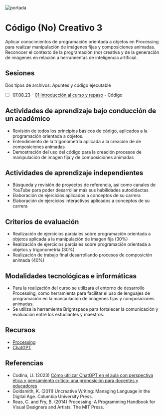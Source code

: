 ![portada](https://raw.githubusercontent.com/EmilioOcelotl/cc3-AI-2024-1/main/img/banner.png)

# Código (No) Creativo 3 

Aplicar conocimientos de programación orientada a objetos en Processing para realizar manipulación de imágenes fijas y composiciones animadas.
Reconocer el contexto de la programación (no) creativa y de la generación de imágenes en relación a herramientas de inteligencia artificial. 

## Sesiones

Dos tipos de archivos: Apuntes y código ejecutable  

- [ ] 07.08.23 - [01 Introducción al curso y repaso](https://github.com/EmilioOcelotl/cc3-AI-2024-1/blob/main/doc/s01.md) - Código 

## Actividades de aprendizaje bajo conducción de un académico 

- Revisión de todos los principios básicos de código, aplicados a la programación orientada a objetos.
- Entendimiento de la trigonometría aplicada a la creación de de composiciones animadas
- Demostración del uso del código para la creación procesos de manipulación de imagen fija y de composiciones animadas

## Actividades de aprendizaje independientes 

- Búsqueda y revisión de proyectos de referencia, así como canales de YouTube para poder desarrollar más sus habilidades autodidactas
- Elaboración de ejercicios aplicados a conceptos de su carrera
- Elaboración de ejercicios interactivos aplicados a conceptos de su carrera

## Criterios de evaluación

- Realización de ejercicios parciales sobre programación orientada a objetos aplicada a la manipulación de imagen fija (30%)
- Realización de ejercicios parciales sobre programación orientada a objetos y trigonometría (30%)
- Realización de trabajo final desarrollando procesos de composición animada (40%) 

## Modalidades tecnológicas e informáticas 

- Para la realización del curso se utilizará el entorno de desarrollo Processing, como herramienta para facilitar el uso de lenguajes de programación en la manipulación de imágenes fijas y composiciones animadas.
- Se utiliza la herramienta Brightspace para fortalecer la comunicación y evaluación entre los estudiantes y maestros.

## Recursos 

- [Processing](https://processing.org/)
- [ChatGPT](https://chat.openai.com/)

## Referencias

- Codina, Ll. (2023) [Cómo utilizar ChatGPT en el aula con perspectiva ética y pensamiento crítico: una proposición para docentes y educadores](https://www.lluiscodina.com/chatgpt-educadores/)
- Goldsmith, K. (2011) Uncreative Writing: Managing Language in the Digital Age. Columbia University Press.
- Reas, C. and Fry, B. (2014) Processing: A Programming Handbook for Visual Designers and Artists. The MIT Press.